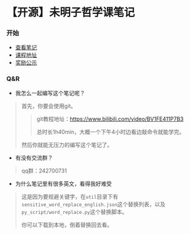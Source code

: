 # 【开源】未明子哲学课笔记

### 开始

* [查看笔记](./笔记)
* [课程地址](https://space.bilibili.com/23191782/)
* [奖励公示](./奖励公示.md)

### Q&R

* 我怎么一起编写这个笔记呢？

> 首先，你要会使用git。
>
> > git教程地址：https://www.bilibili.com/video/BV1FE411P7B3
> >
> > 总时长1h40min，大概一个下午4小时边看边敲命令就能学完。
>
> 然后你就能无压力的编写这个笔记了。

* 有没有交流群？

> qq群：242700731

* 为什么笔记里有很多英文，看得我好难受

> 这是因为要规避关键字，在`util`目录下有`sensitive_word_replace_english.json`这个替换列表，以及`py_script/word_replace.py`这个替换脚本。
>
> 你可以下载到本地，倒着替换回去看。

